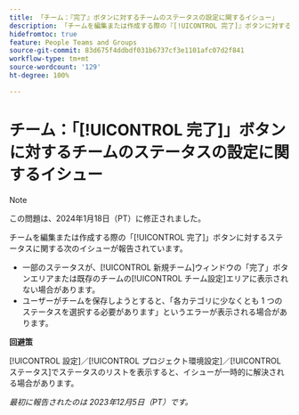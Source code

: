 ```yaml
---
title: 「チーム：『完了』ボタンに対するチームのステータスの設定に関するイシュー」
description: 「チームを編集または作成する際の『[!UICONTROL 完了]』ボタンに対するステータスに関するイシューが報告されています。回避策はあります。」
hidefromtoc: true
feature: People Teams and Groups
source-git-commit: 83d675f4ddbdf031b6737cf3e1101afc07d2f841
workflow-type: tm+mt
source-wordcount: '129'
ht-degree: 100%

---
```



# チーム：「[!UICONTROL 完了]」ボタンに対するチームのステータスの設定に関するイシュー

>[!NOTE]
>
>この問題は、2024年1月18日（PT）に修正されました。

チームを編集または作成する際の「[!UICONTROL 完了]」ボタンに対するステータスに関する次のイシューが報告されています。

* 一部のステータスが、[!UICONTROL 新規チーム]ウィンドウの「完了」ボタンエリアまたは既存のチームの[!UICONTROL チーム設定]エリアに表示されない場合があります。
* ユーザーがチームを保存しようとすると、「各カテゴリに少なくとも 1 つのステータスを選択する必要があります」というエラーが表示される場合があります。

**回避策**

[!UICONTROL 設定]／[!UICONTROL プロジェクト環境設定]／[!UICONTROL ステータス]でステータスのリストを表示すると、イシューが一時的に解決される場合があります。

_最初に報告されたのは 2023年12月5日（PT）です。_
